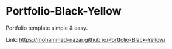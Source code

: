 # Portfolio-Black-Yellow
Portfolio template simple &amp; easy.

Link: https://mohammed-nazar.github.io/Portfolio-Black-Yellow/
